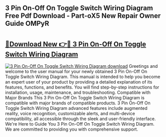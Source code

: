 ## 3 Pin On-Off On Toggle Switch Wiring Diagram Free Pdf Download - Part-oX5 New Repair Owner Guide OMPyR

# <h2><a href="http://dfnvwgd.blite.top/?on=3+Pin+On-Off+On+Toggle+Switch+Wiring+Diagram">🔗Download New 👉🔴 3 Pin On-Off On Toggle Switch Wiring Diagram</a></h2>

[![3 Pin On-Off On Toggle Switch Wiring Diagram download](https://i.imgur.com/lujVjoI.png)](http://dfnvwgd.blite.top/?on=3+Pin+On-Off+On+Toggle+Switch+Wiring+Diagram)
Greetings and welcome to the user manual for your newly obtained 3 Pin On-Off On Toggle Switch Wiring Diagram. This manual is intended to help you become an expert user of your product by providing a detailed explanation of its features, functions, and benefits. You will find step-by-step instructions for installation, usage, maintenance, and troubleshooting. Compatible with Major Brands This 3 Pin On-Off On Toggle Switch Wiring Diagram is compatible with major brands of compatible products. 3 Pin On-Off On Toggle Switch Wiring Diagram advanced features include augmented reality, voice recognition, customizable alerts, and multi-device compatibility, all accessible through the sleek and user-friendly interface. We're Here to Guide You 3 Pin On-Off On Toggle Switch Wiring Diagram. We are committed to providing you with comprehensive support.

